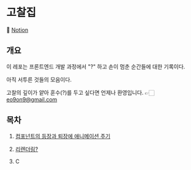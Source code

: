 # 고찰집

🔗 [Notion](https://morning-stone-025.notion.site/261e1b25930480809567cf0598d0d3e9)

## 개요

이 레포는 프론트엔드 개발 과정에서 "?" 하고 손이 멈춘 순간들에 대한 기록이다.

아직 서투른 것들의 모음이다.

고찰의 깊이가 얕아 훈수(?)를 두고 싶다면 언제나 환영입니다. 👉🏻 [eo9on9@gmail.com](mailto:eo9on9@gmail.com)

## 목차

1. [컴포넌트의 등장과 퇴장에 애니메이션 주기](https://morning-stone-025.notion.site/1-261e1b2593048027b49acf5e184f3a3b?pvs=74)

2. [리렌더링?](https://morning-stone-025.notion.site/2-261e1b259304800db21ccfd59d5164c0?pvs=74)

3. C

